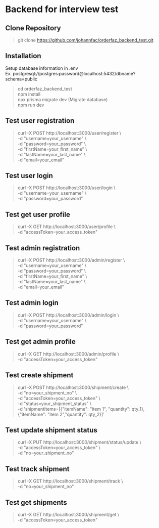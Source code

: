 # Backend for interview test

## Clone Repository
> git clone https://github.com/johannfac/orderfaz_backend_test.git

## Installation
Setup database information in .env<br>
Ex. postgresql://postgres:password@localhost:5432/dbname?schema=public

> cd orderfaz_backend_test<br>
> npm install<br>
> npx prisma migrate dev (Migrate database)<br>
> npm run dev

## Test user registration
> curl -X POST http://localhost:3000/user/register \\ \
-d "username=your_username" \\ \
-d "password=your_password" \\ \
-d "firstName=your_first_name" \\ \
-d "lastName=your_last_name" \\ \
-d "email=your_email"

## Test user login
> curl -X POST http://localhost:3000/user/login 
\\ \
-d "username=your_username" \\ \
-d "password=your_password"

## Test get user profile
> curl -X GET http://localhost:3000/user/profile \\ \
-d "accessToken=your_access_token"

## Test admin registration
> curl -X POST http://localhost:3000/admin/register \\ \
-d "username=your_username" \\ \
-d "password=your_password" \\ \
-d "firstName=your_first_name" \\ \
-d "lastName=your_last_name" \\ \
-d "email=your_email"

## Test admin login
> curl -X POST http://localhost:3000/admin/login \\ \
-d "username=your_username" \\ \
-d "password=your_password"

## Test get admin profile
> curl -X GET http://localhost:3000/admin/profile \\ \
-d "accessToken=your_access_token"

## Test create shipment
> curl -X POST http://localhost:3000/shipment/create \\ \
-d "no=your_shipment_no" \\ \
-d "accessToken=your_access_token" \\ \
-d "status=your_shipment_status" \\ \
-d 'shipmentItems=[{"itemName": "item 1", "quantity": qty_1}, {"itemName": "item 2","quantity": qty_2}]'

## Test update shipment status
> curl -X PUT http://localhost:3000/shipment/status/update \\ \
-d "accessToken=your_access_token" \\ \
-d "no=your_shipment_no"

## Test track shipment
> curl -X GET http://localhost:3000/shipment/track \\ \
-d "no=your_shipment_no"

## Test get shipments
> curl -X GET http://localhost:3000/shipment/get \\ \
-d "accessToken=your_access_token"
